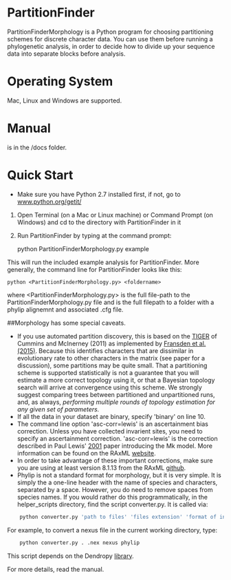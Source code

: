 # PartitionFinder

PartitionFinderMorphology is a Python program for choosing partitioning schemes for discrete character data. 
You can use them before running a phylogenetic analysis, in order to decide how to divide up your sequence data into separate blocks before
analysis.

# Operating System

Mac, Linux and Windows are supported.

# Manual

is in the /docs folder. 

# Quick Start

* Make sure you have Python 2.7 installed first, if not, go to www.python.org/getit/

1.  Open Terminal (on a Mac or Linux machine) or Command Prompt (on Windows) and cd to the directory with PartitionFinder in it
2.  Run PartitionFinder by typing at the command prompt:

    python PartitionFinderMorphology.py example

This will run the included example analysis for PartitionFinder. More generally, the command line for PartitionFinder looks like this:

    python <PartitionFinderMorphology.py> <foldername>

where <PartitionFinderMorphology.py> is the full file-path to the PartitionFinderMorphology.py file
and <foldername> is the full filepath to a folder with a phylip alignemnt and associated .cfg file.

##Morphology has some special caveats.
+ If you use automated partition discovery, this is based on the [TIGER](http://bioinf.nuim.ie/tiger/) of Cummins and McInerney (2011) as implemented by [Fransden et al. (2015)](http://www.biomedcentral.com/1471-2148/15/13). Because this identifies characters that are dissimilar in evolutionary rate to other characters in the matrix (see paper for a discussion), some partitions may be quite small. That a partitioning scheme is supported statistically is not a guarantee that you will estimate a more correct topology using it, or that a Bayesian topology search will arrive at convergence using this scheme. We strongly suggest comparing trees between partitioned and unpartitioned runs, and, as always, _performing multiple rounds of topology estimation for any given set of parameters._
+ If all the data in your dataset are binary, specify 'binary' on line 10.
+ The command line option 'asc-corr=lewis' is an ascertainment bias correction. Unless you have collected invarient sites, you 
need to specify an ascertainment correction. 'asc-corr=lewis' is the correction described in Paul Lewis' [2001](http://sysbio.oxfordjournals.org/content/50/6/913) paper introducing the Mk model. More information can be found on 
the RAxML [website](http://sco.h-its.org/exelixis/resource/download/NewManual.pdf).
+ In order to take advantage of these important corrections, make sure you are using at least version 8.1.13
from the RAxML [github](https://github.com/stamatak/standard-RAxML/releases). 
+ Phylip is not a standard format for morphology, but it is very simple. It is simply the a one-line header with the name of species 
and characters, separated by a space. However, you do need to remove spaces from species names. If you would rather do this programmatically,
in the helper_scripts directory, find the script converter.py. It is called via:
```python
    python converter.py 'path to files' 'files extension' 'format of input files' 'format you need'
```
For example, to convert a nexus file in the current working directory, type:
```python
    python converter.py . .nex nexus phylip
```
This script depends on the Dendropy [library](https://pythonhosted.org/DendroPy/index.html).

For more details, read the manual.
